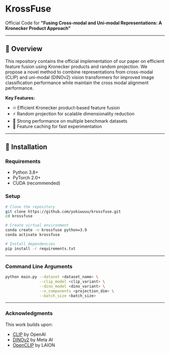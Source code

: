 # KrossFuse

Official Code for **"Fusing Cross-modal and Uni-modal Representations: A Kronecker Product Approach"**

---

## 📖 Overview

This repository contains the official implementation of our paper on efficient feature fusion using Kronecker products and random projection. We propose a novel method to combine representations from cross-modal (CLIP) and uni-modal (DINOv2) vision transformers for improved image classification performance while maintain the cross modal alignment performance.

**Key Features:**
- 🔥 Efficient Kronecker product-based feature fusion
- ⚡ Random projection for scalable dimensionality reduction
- 🎯 Strong performance on multiple benchmark datasets
- 💾 Feature caching for fast experimentation

---

## 🚀 Installation

### Requirements
- Python 3.8+
- PyTorch 2.0+
- CUDA (recommended)

### Setup

```bash
# Clone the repository
git clone https://github.com/yokiwuuu/krossfuse.git
cd krossfuse

# Create virtual environment
conda create -n krossfuse python=3.9
conda activate krossfuse

# Install dependencies
pip install -r requirements.txt
```

---

### Command Line Arguments

```bash
python main.py --dataset <dataset_name> \
               --clip_model <clip_variant> \
               --dino_model <dino_variant> \
               --n_components <projection_dim> \
               --batch_size <batch_size>
```

---

### Acknowledgments

This work builds upon:
- [CLIP](https://github.com/openai/CLIP) by OpenAI
- [DINOv2](https://github.com/facebookresearch/dinov2) by Meta AI
- [OpenCLIP](https://github.com/mlfoundations/open_clip) by LAION
